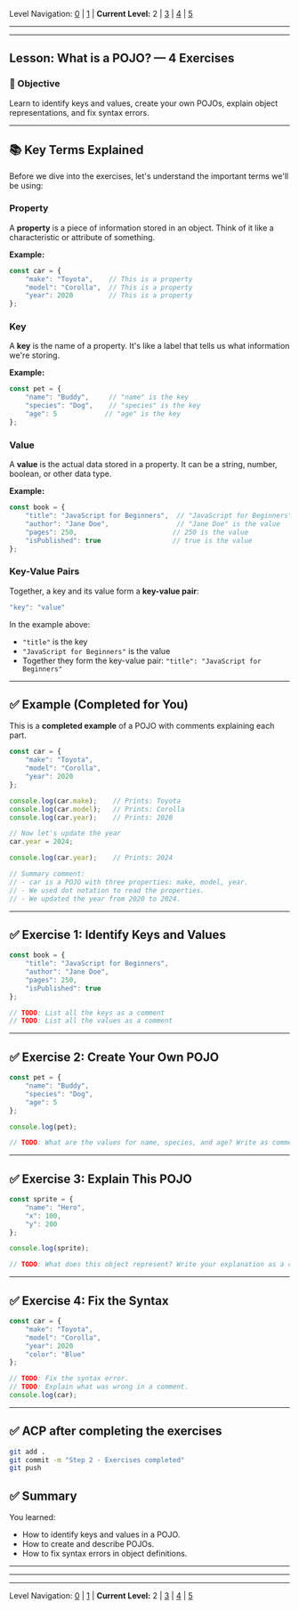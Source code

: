 Level Navigation: [0](./lesson-4-pojo-lv0.md) | [1](./lesson-4-pojo-lv1.md) | **Current Level:** 2 | [3](./lesson-4-pojo-lv3.md) | [4](./lesson-4-pojo-lv4.md) | [5](./lesson-4-pojo-lv5.md)

---


---

## Lesson: What is a POJO? — 4 Exercises

### 🎯 Objective

Learn to identify keys and values, create your own POJOs, explain object representations, and fix syntax errors.

---

## 📚 **Key Terms Explained**

Before we dive into the exercises, let's understand the important terms we'll be using:

### **Property**
A **property** is a piece of information stored in an object. Think of it like a characteristic or attribute of something.

**Example:**
```js
const car = {
    "make": "Toyota",    // This is a property
    "model": "Corolla",  // This is a property
    "year": 2020         // This is a property
};
```

### **Key**
A **key** is the name of a property. It's like a label that tells us what information we're storing.

**Example:**
```js
const pet = {
    "name": "Buddy",     // "name" is the key
    "species": "Dog",    // "species" is the key
    "age": 5            // "age" is the key
};
```

### **Value**
A **value** is the actual data stored in a property. It can be a string, number, boolean, or other data type.

**Example:**
```js
const book = {
    "title": "JavaScript for Beginners",  // "JavaScript for Beginners" is the value
    "author": "Jane Doe",                 // "Jane Doe" is the value
    "pages": 250,                        // 250 is the value
    "isPublished": true                  // true is the value
};
```

### **Key-Value Pairs**
Together, a key and its value form a **key-value pair**:
```js
"key": "value"
```

In the example above:
- `"title"` is the key
- `"JavaScript for Beginners"` is the value
- Together they form the key-value pair: `"title": "JavaScript for Beginners"`

---

## ✅ **Example (Completed for You)**

This is a **completed example** of a POJO with comments explaining each part.

```js
const car = {
    "make": "Toyota",
    "model": "Corolla",
    "year": 2020
};

console.log(car.make);    // Prints: Toyota
console.log(car.model);   // Prints: Corolla
console.log(car.year);    // Prints: 2020

// Now let's update the year
car.year = 2024;

console.log(car.year);    // Prints: 2024

// Summary comment:
// - car is a POJO with three properties: make, model, year.
// - We used dot notation to read the properties.
// - We updated the year from 2020 to 2024.
```

---

## ✅ **Exercise 1: Identify Keys and Values**

```js
const book = {
    "title": "JavaScript for Beginners",
    "author": "Jane Doe",
    "pages": 250,
    "isPublished": true
};

// TODO: List all the keys as a comment
// TODO: List all the values as a comment
```

---

## ✅ **Exercise 2: Create Your Own POJO**

```js
const pet = {
    "name": "Buddy",
    "species": "Dog",
    "age": 5
};

console.log(pet);

// TODO: What are the values for name, species, and age? Write as comments.
```

---

## ✅ **Exercise 3: Explain This POJO**

```js
const sprite = {
    "name": "Hero",
    "x": 100,
    "y": 200
};

console.log(sprite);

// TODO: What does this object represent? Write your explanation as a comment.
```

---

## ✅ **Exercise 4: Fix the Syntax**

```js
const car = {
    "make": "Toyota",
    "model": "Corolla",
    "year": 2020
    "color": "Blue"
};

// TODO: Fix the syntax error.
// TODO: Explain what was wrong in a comment.
console.log(car);
```

---

## ✅ **ACP after completing the exercises**

```bash
git add .
git commit -m "Step 2 - Exercises completed"
git push
```

## ✅ **Summary**

You learned:

* How to identify keys and values in a POJO.
* How to create and describe POJOs.
* How to fix syntax errors in object definitions.

---


---


---

Level Navigation: [0](./lesson-4-pojo-lv0.md) | [1](./lesson-4-pojo-lv1.md) | **Current Level:** 2 | [3](./lesson-4-pojo-lv3.md) | [4](./lesson-4-pojo-lv4.md) | [5](./lesson-4-pojo-lv5.md)
